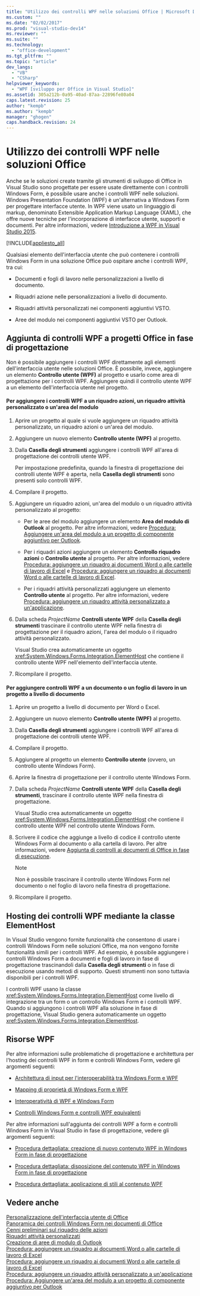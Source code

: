 ```yaml
---
title: "Utilizzo dei controlli WPF nelle soluzioni Office | Microsoft Docs"
ms.custom: ""
ms.date: "02/02/2017"
ms.prod: "visual-studio-dev14"
ms.reviewer: ""
ms.suite: ""
ms.technology: 
  - "office-development"
ms.tgt_pltfrm: ""
ms.topic: "article"
dev_langs: 
  - "VB"
  - "CSharp"
helpviewer_keywords: 
  - "WPF [sviluppo per Office in Visual Studio]"
ms.assetid: 305a212b-0a95-40ad-87aa-22896fe80a04
caps.latest.revision: 25
author: "kempb"
ms.author: "kempb"
manager: "ghogen"
caps.handback.revision: 24
---
```

# Utilizzo dei controlli WPF nelle soluzioni Office
  Anche se le soluzioni create tramite gli strumenti di sviluppo di Office in Visual Studio sono progettate per essere usate direttamente con i controlli Windows Form, è possibile usare anche i controlli WPF nelle soluzioni.  Windows Presentation Foundation \(WPF\) è un'alternativa a Windows Form per progettare interfacce utente.  In WPF viene usato un linguaggio di markup, denominato Extensible Application Markup Language \(XAML\), che offre nuove tecniche per l'incorporazione di interfacce utente, supporti e documenti.  Per altre informazioni, vedere [Introduzione a WPF in Visual Studio 2015](http://msdn.microsoft.com/library/582a314e-e23d-4144-b45b-acbbd5579252).  
  
 [!INCLUDE[appliesto_all](../vsto/includes/appliesto-all-md.md)]  
  
 Qualsiasi elemento dell'interfaccia utente che può contenere i controlli Windows Form in una soluzione Office può ospitare anche i controlli WPF,  tra cui:  
  
-   Documenti e fogli di lavoro nelle personalizzazioni a livello di documento.  
  
-   Riquadri azione nelle personalizzazioni a livello di documento.  
  
-   Riquadri attività personalizzati nei componenti aggiuntivi VSTO.  
  
-   Aree del modulo nei componenti aggiuntivi VSTO per Outlook.  
  
## Aggiunta di controlli WPF a progetti Office in fase di progettazione  
 Non è possibile aggiungere i controlli WPF direttamente agli elementi dell'interfaccia utente nelle soluzioni Office.  È possibile, invece, aggiungere un elemento **Controllo utente \(WPF\)** al progetto e usarlo come area di progettazione per i controlli WPF.  Aggiungere quindi il controllo utente WPF a un elemento dell'interfaccia utente nel progetto.  
  
#### Per aggiungere i controlli WPF a un riquadro azioni, un riquadro attività personalizzato o un'area del modulo  
  
1.  Aprire un progetto al quale si vuole aggiungere un riquadro attività personalizzato, un riquadro azioni o un'area del modulo.  
  
2.  Aggiungere un nuovo elemento **Controllo utente \(WPF\)** al progetto.  
  
3.  Dalla **Casella degli strumenti** aggiungere i controlli WPF all'area di progettazione dei controlli utente WPF.  
  
     Per impostazione predefinita, quando la finestra di progettazione dei controlli utente WPF è aperta, nella **Casella degli strumenti** sono presenti solo controlli WPF.  
  
4.  Compilare il progetto.  
  
5.  Aggiungere un riquadro azioni, un'area del modulo o un riquadro attività personalizzato al progetto:  
  
    -   Per le aree del modulo aggiungere un elemento **Area del modulo di Outlook** al progetto.  Per altre informazioni, vedere [Procedura: Aggiungere un'area del modulo a un progetto di componente aggiuntivo per Outlook](../vsto/how-to-add-a-form-region-to-an-outlook-add-in-project.md).  
  
    -   Per i riquadri azioni aggiungere un elemento **Controllo riquadro azioni** o **Controllo utente** al progetto.  Per altre informazioni, vedere [Procedura: aggiungere un riquadro ai documenti Word o alle cartelle di lavoro di Excel](../vsto/how-to-add-an-actions-pane-to-word-documents-or-excel-workbooks.md) e [Procedura: aggiungere un riquadro ai documenti Word o alle cartelle di lavoro di Excel](../vsto/how-to-add-an-actions-pane-to-word-documents-or-excel-workbooks.md).  
  
    -   Per i riquadri attività personalizzati aggiungere un elemento **Controllo utente** al progetto.  Per altre informazioni, vedere [Procedura: aggiungere un riquadro attività personalizzato a un'applicazione](../vsto/how-to-add-a-custom-task-pane-to-an-application.md).  
  
6.  Dalla scheda *ProjectName* **Controlli utente WPF** della **Casella degli strumenti** trascinare il controllo utente WPF nella finestra di progettazione per il riquadro azioni, l'area del modulo o il riquadro attività personalizzato.  
  
     Visual Studio crea automaticamente un oggetto <xref:System.Windows.Forms.Integration.ElementHost> che contiene il controllo utente WPF nell'elemento dell'interfaccia utente.  
  
7.  Ricompilare il progetto.  
  
#### Per aggiungere controlli WPF a un documento o un foglio di lavoro in un progetto a livello di documento  
  
1.  Aprire un progetto a livello di documento per Word o Excel.  
  
2.  Aggiungere un nuovo elemento **Controllo utente \(WPF\)** al progetto.  
  
3.  Dalla **Casella degli strumenti** aggiungere i controlli WPF all'area di progettazione dei controlli utente WPF.  
  
4.  Compilare il progetto.  
  
5.  Aggiungere al progetto un elemento **Controllo utente** \(ovvero, un controllo utente Windows Form\).  
  
6.  Aprire la finestra di progettazione per il controllo utente Windows Form.  
  
7.  Dalla scheda *ProjectName* **Controlli utente WPF** della **Casella degli strumenti**, trascinare il controllo utente WPF nella finestra di progettazione.  
  
     Visual Studio crea automaticamente un oggetto <xref:System.Windows.Forms.Integration.ElementHost> che contiene il controllo utente WPF nel controllo utente Windows Form.  
  
8.  Scrivere il codice che aggiunge a livello di codice il controllo utente Windows Form al documento o alla cartella di lavoro.  Per altre informazioni, vedere [Aggiunta di controlli ai documenti di Office in fase di esecuzione](../vsto/adding-controls-to-office-documents-at-run-time.md).  
  
    > [!NOTE]  
    >  Non è possibile trascinare il controllo utente Windows Form nel documento o nel foglio di lavoro nella finestra di progettazione.  
  
9. Ricompilare il progetto.  
  
## Hosting dei controlli WPF mediante la classe ElementHost  
 In Visual Studio vengono fornite funzionalità che consentono di usare i controlli Windows Form nelle soluzioni Office, ma non vengono fornite funzionalità simili per i controlli WPF.  Ad esempio, è possibile aggiungere i controlli Windows Form a documenti e fogli di lavoro in fase di progettazione trascinandoli dalla **Casella degli strumenti** o in fase di esecuzione usando metodi di supporto.  Questi strumenti non sono tuttavia disponibili per i controlli WPF.  
  
 I controlli WPF usano la classe <xref:System.Windows.Forms.Integration.ElementHost> come livello di integrazione tra un form o un controllo Windows Form e i controlli WPF.  Quando si aggiungono i controlli WPF alla soluzione in fase di progettazione, Visual Studio genera automaticamente un oggetto <xref:System.Windows.Forms.Integration.ElementHost>.  
  
## Risorse WPF  
 Per altre informazioni sulle problematiche di progettazione e architettura per l'hosting dei controlli WPF in form e controlli Windows Form, vedere gli argomenti seguenti:  
  
-   [Architettura di input per l'interoperabilità tra Windows Form e WPF](http://msdn.microsoft.com/library/0eb6f137-f088-4c5e-9e37-f96afd28f235)  
  
-   [Mapping di proprietà di Windows Form e WPF](http://msdn.microsoft.com/library/999d8298-9c04-467d-a453-86e41002057d)  
  
-   [Interoperatività di WPF e Windows Form](http://msdn.microsoft.com/library/9e8aa6b6-112c-4579-98d1-c974917df499)  
  
-   [Controlli Windows Form e controlli WPF equivalenti](http://msdn.microsoft.com/library/8a157e6b-8054-46db-a5cf-a78966acc7a1)  
  
 Per altre informazioni sull'aggiunta dei controlli WPF a form e controlli Windows Form in Visual Studio in fase di progettazione, vedere gli argomenti seguenti:  
  
-   [Procedura dettagliata: creazione di nuovo contenuto WPF in Windows Form in fase di progettazione](http://msdn.microsoft.com/library/2e92d8e8-f0e4-4df7-9f07-2acf35cd798c)  
  
-   [Procedura dettagliata: disposizione del contenuto WPF in Windows Form in fase di progettazione](http://msdn.microsoft.com/library/5efb1c53-1484-43d6-aa8a-f4861b99bb8a)  
  
-   [Procedura dettagliata: applicazione di stili al contenuto WPF](http://msdn.microsoft.com/library/e574aac7-7ea4-4cdb-8034-bab541f000df)  
  
## Vedere anche  
 [Personalizzazione dell'interfaccia utente di Office](../vsto/office-ui-customization.md)   
 [Panoramica dei controlli Windows Form nei documenti di Office](../vsto/windows-forms-controls-on-office-documents-overview.md)   
 [Cenni preliminari sul riquadro delle azioni](../vsto/actions-pane-overview.md)   
 [Riquadri attività personalizzati](../vsto/custom-task-panes.md)   
 [Creazione di aree di modulo di Outlook](../vsto/creating-outlook-form-regions.md)   
 [Procedura: aggiungere un riquadro ai documenti Word o alle cartelle di lavoro di Excel](../vsto/how-to-add-an-actions-pane-to-word-documents-or-excel-workbooks.md)   
 [Procedura: aggiungere un riquadro ai documenti Word o alle cartelle di lavoro di Excel](../vsto/how-to-add-an-actions-pane-to-word-documents-or-excel-workbooks.md)   
 [Procedura: aggiungere un riquadro attività personalizzato a un'applicazione](../vsto/how-to-add-a-custom-task-pane-to-an-application.md)   
 [Procedura: Aggiungere un'area del modulo a un progetto di componente aggiuntivo per Outlook](../vsto/how-to-add-a-form-region-to-an-outlook-add-in-project.md)  
  
  